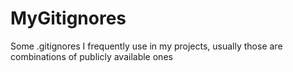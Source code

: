 # MyGitignores
Some .gitignores I frequently use in my projects, usually those are combinations of publicly available ones
